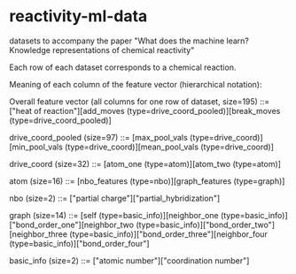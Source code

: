 # reactivity-ml-data
datasets to accompany the paper "What does the machine learn? Knowledge representations of chemical reactivity"

Each row of each dataset corresponds to a chemical reaction.

Meaning of each column of the feature vector (hierarchical notation):

Overall feature vector (all columns for one row of dataset, size=195) ::= ["heat of reaction"][add_moves (type=drive_coord_pooled)][break_moves (type=drive_coord_pooled)]

drive_coord_pooled (size=97) ::= [max_pool_vals (type=drive_coord)][min_pool_vals (type=drive_coord)][mean_pool_vals (type=drive_coord)]

drive_coord (size=32) ::= [atom_one (type=atom)][atom_two (type=atom)]

atom (size=16) ::= [nbo_features (type=nbo)][graph_features (type=graph)]

nbo (size=2) ::= ["partial charge"]["partial_hybridization"]

graph (size=14) ::= [self (type=basic_info)][neighbor_one (type=basic_info)]["bond_order_one"][neighbor_two (type=basic_info)]["bond_order_two"][neighbor_three (type=basic_info)]["bond_order_three"][neighbor_four (type=basic_info)]["bond_order_four"]

basic_info (size=2) ::= ["atomic number"]["coordination number"]
